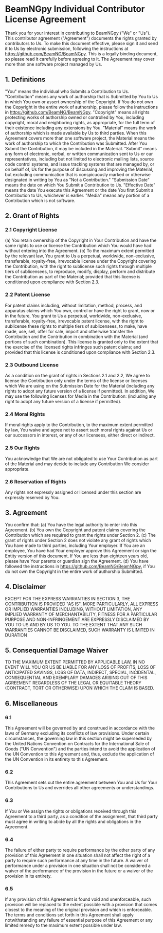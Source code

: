 # BeamNGpy Individual Contributor License Agreement
Thank you for your interest in contributing to BeamNGpy ("We" or "Us").
This contributor agreement ("Agreement") documents the rights granted by contributors to Us. To
make this document effective, please sign it and send it to Us by electronic submission, following the
instructions at https://github.com/BeamNG/BeamNGpy. This is a legally binding document, so please
read it carefully before agreeing to it. The Agreement may cover more than one software project
managed by Us.

## 1. Definitions
"You" means the individual who Submits a Contribution to Us.
"Contribution" means any work of authorship that is Submitted by You to Us in which You own
or assert ownership of the Copyright. If You do not own the Copyright in the entire work of
authorship, please follow the instructions in https://github.com/BeamNG/BeamNGpy.
"Copyright" means all rights protecting works of authorship owned or controlled by You,
including copyright, moral and neighboring rights, as appropriate, for the full term of their
existence including any extensions by You.
"Material" means the work of authorship which is made available by Us to third parties. When
this Agreement covers more than one software project, the Material means the work of authorship
to which the Contribution was Submitted. After You Submit the Contribution, it may be included
in the Material.
"Submit"  means any form of electronic, verbal, or written communication sent to Us or our
representatives, including but not limited to electronic mailing lists, source code control systems,
and issue tracking systems that are managed by, or on behalf of, Us for the purpose of discussing
and improving the Material, but excluding communication that is conspicuously marked or
otherwise designated in writing by You as "Not a Contribution."
"Submission Date" means the date on which You Submit a Contribution to Us.
"Effective Date" means the date You execute this Agreement or the date You first Submit a
Contribution to Us, whichever is earlier.
"Media" means any portion of a Contribution which is not software.

## 2. Grant of Rights
### 2.1 Copyright License
(a) You retain ownership of the Copyright in Your Contribution and have the same rights to use or
license the Contribution which You would have had without entering into the Agreement.
(b) To the maximum extent permitted by the relevant law, You grant to Us a perpetual, worldwide,
non-exclusive, transferable, royalty-free, irrevocable license under the Copyright covering the
Contribution, with the right to sublicense such rights through multiple tiers of sublicensees, to
reproduce, modify, display, perform and distribute the Contribution as part of the Material; provided
that this license is conditioned upon compliance with Section 2.3.
### 2.2 Patent License
For patent claims including, without limitation, method, process, and apparatus claims which You
own, control or have the right to grant, now or in the future, You grant to Us a perpetual, worldwide,
non-exclusive, transferable, royalty-free, irrevocable patent license, with the right to sublicense these
rights to multiple tiers of sublicensees, to make, have made, use, sell, offer for sale, import and
otherwise transfer the Contribution and the Contribution in combination with the Material (and
portions of such combination). This license is granted only to the extent that the exercise of the
licensed rights infringes such patent claims; and provided that this license is conditioned upon
compliance with Section 2.3.
### 2.3 Outbound License
As a condition on the grant of rights in Sections 2.1 and 2.2, We agree to license the Contribution only
under the terms of the license or licenses which We are using on the Submission Date for the Material
(including any rights to adopt any future version of a license if permitted).
In addition, We may use the following licenses for Media in the Contribution:  (including any right to
adopt any future version of a license if permitted).
### 2.4 Moral Rights
If moral rights apply to the Contribution, to the maximum extent permitted by law,
You waive and agree not to assert such moral rights against Us or our successors in interest, or any of
our licensees, either direct or indirect.
### 2.5 Our Rights
You acknowledge that We are not obligated to use Your Contribution as part of the
Material and may decide to include any Contribution We consider appropriate.
### 2.6 Reservation of Rights
Any rights not expressly assigned or licensed under this section are
expressly reserved by You.

## 3. Agreement
You confirm that:
(a) You have the legal authority to enter into this Agreement.
(b) You own the Copyright and patent claims covering the Contribution which are required to grant
the rights under Section 2.
(c) The grant of rights under Section 2 does not violate any grant of rights which You have made to
third parties, including Your employer.  If You are an employee, You have had Your employer approve
this Agreement or sign the Entity version of this document.  If You are less than eighteen years old,
please have Your parents or guardian sign the Agreement.
(d) You have followed the instructions in https://github.com/BeamNG/BeamNGpy, if You do not own
the Copyright in the entire work of authorship Submitted.

## 4. Disclaimer
EXCEPT FOR THE EXPRESS WARRANTIES IN SECTION 3, THE CONTRIBUTION IS
PROVIDED "AS IS". MORE PARTICULARLY, ALL EXPRESS OR IMPLIED WARRANTIES
INCLUDING, WITHOUT LIMITATION, ANY IMPLIED WARRANTY OF MERCHANTABILITY,
FITNESS FOR A PARTICULAR PURPOSE AND NON-INFRINGEMENT ARE EXPRESSLY
DISCLAIMED BY YOU TO US AND BY US TO YOU. TO THE EXTENT THAT ANY SUCH
WARRANTIES CANNOT BE DISCLAIMED, SUCH WARRANTY IS LIMITED IN DURATION

## 5. Consequential Damage Waiver
TO THE MAXIMUM EXTENT PERMITTED BY APPLICABLE LAW, IN NO EVENT WILL
YOU OR US BE LIABLE FOR ANY LOSS OF PROFITS, LOSS OF ANTICIPATED SAVINGS,
LOSS OF DATA, INDIRECT, SPECIAL, INCIDENTAL, CONSEQUENTIAL AND EXEMPLARY
DAMAGES ARISING OUT OF THIS AGREEMENT REGARDLESS OF THE LEGAL OR
EQUITABLE THEORY (CONTRACT, TORT OR OTHERWISE) UPON WHICH THE CLAIM IS
BASED.

## 6. Miscellaneous
### 6.1
This Agreement will be governed by and construed in accordance with the laws of Germany
excluding its conflicts of law provisions. Under certain circumstances, the governing law in this
section might be superseded by the United Nations Convention on Contracts for the International Sale
of Goods ("UN Convention") and the parties intend to avoid the application of the UN Convention to
this Agreement and, thus, exclude the application of the UN Convention in its entirety to this
Agreement.
### 6.2
This Agreement sets out the entire agreement between You and Us for Your Contributions to Us
and overrides all other agreements or understandings.
### 6.3
If You or We assign the rights or obligations received through this Agreement to a third party, as a
condition of the assignment, that third party must agree in writing to abide by all the rights and
obligations in the Agreement.
### 6.4
The failure of either party to require performance by the other party of any provision of this
Agreement in one situation shall not affect the right of a party to require such performance at any time
in the future. A waiver of performance under a provision in one situation shall not be considered a
waiver of the performance of the provision in the future or a waiver of the provision in its entirety.
### 6.5
If any provision of this Agreement is found void and unenforceable, such provision will be
replaced to the extent possible with a provision that comes closest to the meaning of the original
provision and which is enforceable.  The terms and conditions set forth in this Agreement shall apply
notwithstanding any failure of essential purpose of this Agreement or any limited remedy to the
maximum extent possible under law.
